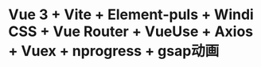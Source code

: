 # Vue 3 + Vite + Element-puls + Windi CSS + Vue Router + VueUse + Axios + Vuex + nprogress + gsap动画


